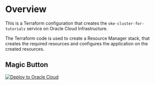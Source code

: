 # Overview 
This is a Terraform configuration that creates the `oke-cluster-for-tutorials` service on Oracle Cloud Infrastructure. 

The Terraform code is used to create a Resource Manager stack, that creates the required resources and configures the application on the created resources.
## Magic Button 
[![Deploy to Oracle Cloud](https://oci-resourcemanager-plugin.plugins.oci.oraclecloud.com/latest/deploy-to-oracle-cloud.svg)](https://cloud.oracle.com/resourcemanager/stacks/create?zipUrl=https://github.com/oracle-japan/resource-manager-knickknacks/raw/feature/improve_github_actions/zips/oke-cluster-for-tutorials.zip)